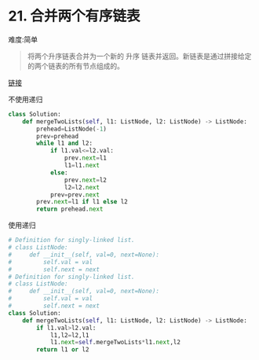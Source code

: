 # 21. 合并两个有序链表

难度:简单

> 将两个升序链表合并为一个新的 升序 链表并返回。新链表是通过拼接给定的两个链表的所有节点组成的。 

[链接](https://leetcode-cn.com/problems/merge-two-sorted-lists/)

不使用递归
```python
class Solution:
    def mergeTwoLists(self, l1: ListNode, l2: ListNode) -> ListNode:
        prehead=ListNode(-1)
        prev=prehead
        while l1 and l2:
            if l1.val<=l2.val:
                prev.next=l1 
                l1=l1.next 
            else:
                prev.next=l2 
                l2=l2.next 
            prev=prev.next 
        prev.next=l1 if l1 else l2 
        return prehead.next 
```
使用递归
```python
# Definition for singly-linked list.
# class ListNode:
#     def __init__(self, val=0, next=None):
#         self.val = val
#         self.next = next
# Definition for singly-linked list.
# class ListNode:
#     def __init__(self, val=0, next=None):
#         self.val = val
#         self.next = next
class Solution:
    def mergeTwoLists(self, l1: ListNode, l2: ListNode) -> ListNode:
        if l1.val>l2.val:
            l1,l2=l2,l1 
            l1.next=self.mergeTwoLists*l1.next,l2
        return l1 or l2 
        
```
